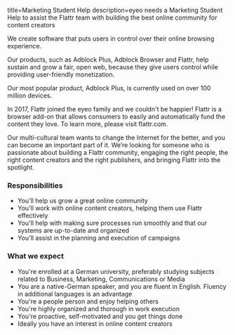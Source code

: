 title=Marketing Student Help
description=eyeo needs a Marketing Student Help to assist the Flattr team with building the best online community for content creators

<? include jobs/header ?>

We create software that puts users in control over their online browsing experience.

Our products, such as Adblock Plus, Adblock Browser and Flattr, help sustain and grow a fair, open web, because they give users control while providing user-friendly monetization.

Our most popular product, Adblock Plus, is currently used on over 100 million devices.

In 2017, Flattr joined the eyeo family and we couldn't be happier! Flattr is a browser add-on that allows consumers to easily and automatically fund the content they love. To learn more, please visit flattr.com.

Our multi-cultural team wants to change the Internet for the better, and you can become an important part of it. We’re looking for someone who is passionate about building a Flattr community, engaging the right people, the right content creators and the right publishers, and bringing Flattr into the spotlight.

### Responsibilities

- You'll help us grow a great online community
- You'll work with online content creators, helping them use Flattr effectively
- You'll help with making sure processes run smoothly and that our systems are up-to-date and organized
- You'll assist in the planning and execution of campaigns

### What we expect

- You're enrolled at a German university, preferably studying subjects related to Business, Marketing, Communications or Media
- You are a native-German speaker, and you are fluent in English. Fluency in additional languages is an advantage
- You're a people person and enjoy helping others
- You're highly organized and thorough in work execution
- You're proactive, self-motivated and you get things done
- Ideally you have an interest in online content creators

<? include jobs/footer ?>
